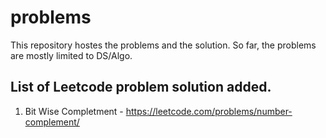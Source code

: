 # problems
This repository hostes the problems and the solution. So far, the problems are mostly limited to DS/Algo.
## List of Leetcode problem solution added.
  1. Bit Wise Completment - https://leetcode.com/problems/number-complement/
